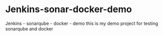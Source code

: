 # Jenkins-sonar-docker-demo
Jenkins - sonarqube - docker - demo
this is my demo project for testing sonarqube and docker
